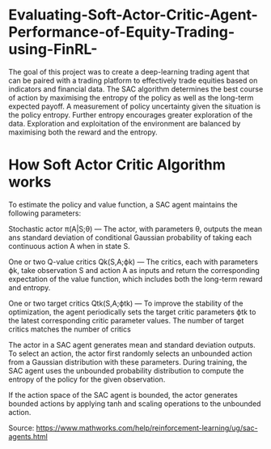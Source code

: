 # Evaluating-Soft-Actor-Critic-Agent-Performance-of-Equity-Trading-using-FinRL-
The goal of this project was to create a deep-learning trading agent that can be paired with a trading platform to effectively trade equities based on indicators and financial data.
The SAC algorithm determines the best course of action by maximising the entropy of the policy as well as the long-term expected payoff. A measurement of policy uncertainty given the situation is the policy entropy. Further entropy encourages greater exploration of the data. Exploration and exploitation of the environment are balanced by maximising both the reward and the entropy.
# How Soft Actor Critic Algorithm works
To estimate the policy and value function, a SAC agent maintains the following parameters:

Stochastic actor π(A|S;θ) — The actor, with parameters θ, outputs the mean ans standard deviation of conditional Gaussian probability of taking each continuous action A when in state S.

One or two Q-value critics Qk(S,A;ϕk) — The critics, each with parameters ϕk, take observation S and action A as inputs and return the corresponding expectation of the value function, which includes both the long-term reward and entropy.

One or two target critics Qtk(S,A;ϕtk) — To improve the stability of the optimization, the agent periodically sets the target critic parameters ϕtk to the latest corresponding critic parameter values. The number of target critics matches the number of critics

The actor in a SAC agent generates mean and standard deviation outputs. To select an action, the actor first randomly selects an unbounded action from a Gaussian distribution with these parameters. During training, the SAC agent uses the unbounded probability distribution to compute the entropy of the policy for the given observation.

If the action space of the SAC agent is bounded, the actor generates bounded actions by applying tanh and scaling operations to the unbounded action.

Source: https://www.mathworks.com/help/reinforcement-learning/ug/sac-agents.html

